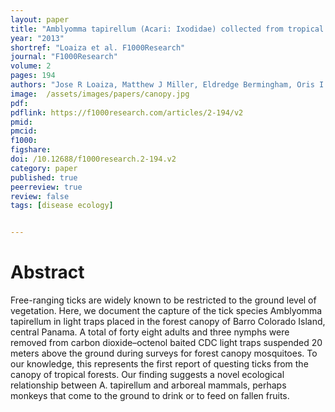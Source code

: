 ```yaml
---
layout: paper
title: "Amblyomma tapirellum (Acari: Ixodidae) collected from tropical forest canopy"
year: "2013"
shortref: "Loaiza et al. F1000Research"
journal: "F1000Research"
volume: 2
pages: 194
authors: "Jose R Loaiza, Matthew J Miller, Eldredge Bermingham, Oris I Sanjur, Patrick A Jansen, Jose R Rovira, Eric Alvarez, Eric Rodriguez, Philip Davis, Larissa C Dutari, James Pecor, Desmond Foley, Meghan Radtke, Montira J Pongsiri"
image:  /assets/images/papers/canopy.jpg
pdf: 
pdflink: https://f1000research.com/articles/2-194/v2
pmid: 
pmcid: 
f1000: 
figshare: 
doi: /10.12688/f1000research.2-194.v2
category: paper
published: true
peerreview: true
review: false
tags: [disease ecology]


---
```


# Abstract
Free-ranging ticks are widely known to be restricted to the ground level of vegetation. Here, we document the capture of the tick species Amblyomma tapirellum in light traps placed in the forest canopy of Barro Colorado Island, central Panama. A total of forty eight adults and three nymphs were removed from carbon dioxide–octenol baited CDC light traps suspended 20 meters above the ground during surveys for forest canopy mosquitoes. To our knowledge, this represents the first report of questing ticks from the canopy of tropical forests. Our finding suggests a novel ecological relationship between A. tapirellum and arboreal mammals, perhaps monkeys that come to the ground to drink or to feed on fallen fruits.